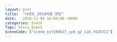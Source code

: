 ```yaml
---
layout: post
title:  "이벤트_2019여름_엔딩"
date:   2020-11-04 16:00:00 +0000
categories: Event
Tags: Story Event
SceneCode: ["scene_evt190627_cp0_q2_s10,7429311"]
---
```

